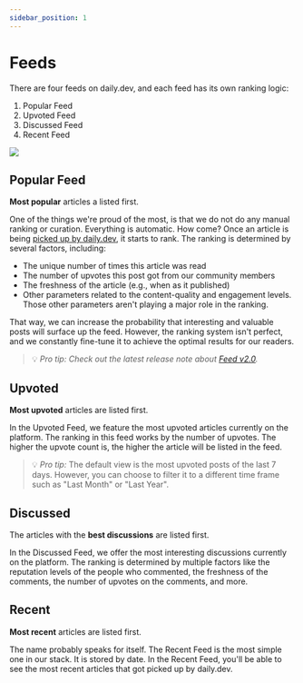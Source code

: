 ```yaml
---
sidebar_position: 1
---
```


# Feeds

There are four feeds on daily.dev, and each feed has its own ranking logic:

1. Popular Feed 
2. Upvoted Feed
3. Discussed Feed
4. Recent Feed

![](https://daily-now-res.cloudinary.com/image/upload/v1636555455/docs/Screen_Shot_2021-11-10_at_16.43.25.png)

## Popular Feed 

**Most popular** articles a listed first.

One of the things we're proud of the most, is that we do not do any manual ranking or curation. Everything is automatic. How come? Once an article is being [picked up by daily.dev](../how-does-daily-dev-work/how-to-get-featured.md), it starts to rank. The ranking is determined by several factors, including:

* The unique number of times this article was read
* The number of upvotes this post got from our community members
* The freshness of the article (e.g., when as it published)
* Other parameters related to the content-quality and engagement levels. Those other parameters aren't playing a major role in the ranking.

That way, we can increase the probability that interesting and valuable posts will surface up the feed. However, the ranking system isn't perfect, and we constantly fine-tune it to achieve the optimal results for our readers.

> 💡 *Pro tip:* *Check out the latest release note about [Feed v2.0](https://app.daily.dev/posts/Pua7g-36i).*

## Upvoted

**Most upvoted** articles are listed first.

In the Upvoted Feed, we feature the most upvoted articles currently on the platform. The ranking in this feed works by the number of upvotes. The higher the upvote count is, the higher the article will be listed in the feed.

> 💡 *Pro tip:* The default view is the most upvoted posts of the last 7 days. However, you can choose to filter it to a different time frame such as "Last Month" or "Last Year".

## Discussed

The articles with the **best discussions** are listed first.

In the Discussed Feed, we offer the most interesting discussions currently on the platform. The ranking is determined by multiple factors like the reputation levels of the people who commented, the freshness of the comments, the number of upvotes on the comments, and more.

## Recent

**Most recent** articles are listed first.

The name probably speaks for itself. The Recent Feed is the most simple one in our stack. It is stored by date. In the Recent Feed, you'll be able to see the most recent articles that got picked up by daily.dev.

